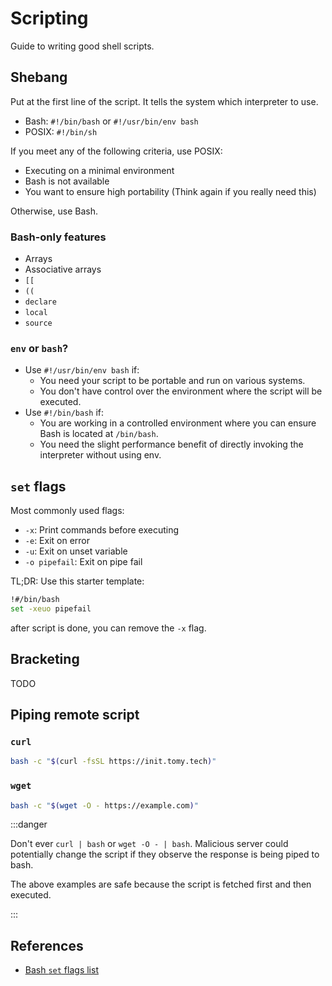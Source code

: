 # Scripting

Guide to writing good shell scripts.

## Shebang

Put at the first line of the script. It tells the system which interpreter to use.

- Bash: `#!/bin/bash` or `#!/usr/bin/env bash`
- POSIX: `#!/bin/sh`

If you meet any of the following criteria, use POSIX:

- Executing on a minimal environment
- Bash is not available
- You want to ensure high portability (Think again if you really need this)

Otherwise, use Bash.

### Bash-only features

- Arrays
- Associative arrays
- `[[`
- `((`
- `declare`
- `local`
- `source`

### `env` or `bash`?

- Use `#!/usr/bin/env bash` if:
  - You need your script to be portable and run on various systems.
  - You don't have control over the environment where the script will be executed.
- Use `#!/bin/bash` if:
  - You are working in a controlled environment where you can ensure Bash is located at `/bin/bash`.
  - You need the slight performance benefit of directly invoking the interpreter without using env.

## `set` flags

Most commonly used flags:

- `-x`: Print commands before executing
- `-e`: Exit on error
- `-u`: Exit on unset variable
- `-o pipefail`: Exit on pipe fail

TL;DR: Use this starter template:

```bash
!#/bin/bash
set -xeuo pipefail
```

after script is done, you can remove the `-x` flag.

## Bracketing

TODO

## Piping remote script

### `curl`

```bash
bash -c "$(curl -fsSL https://init.tomy.tech)"
```

### `wget`

```bash
bash -c "$(wget -O - https://example.com)"
```

:::danger

Don't ever `curl | bash` or `wget -O - | bash`. Malicious server could potentially change the script if they observe the response is being piped to bash.

The above examples are safe because the script is fetched first and then executed.

:::

## References

- [Bash `set` flags list](https://www.gnu.org/software/bash/manual/html_node/The-Set-Builtin.html)
